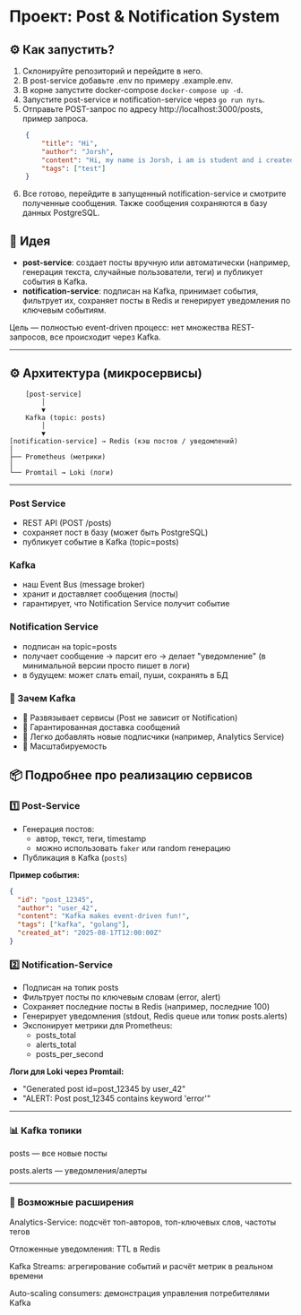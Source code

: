 # Проект: Post & Notification System

## ⚙️ Как запустить?
1. Склонируйте репозиторий и перейдите в него.
2. В post-service добавьте .env по примеру .example.env.
3. В корне запустите docker-compose `docker-compose up -d`.
4. Запустите post-service и notification-service через `go run путь`.
5. Отправьте POST-запрос по адресу http://localhost:3000/posts, пример запроса.
```json
	{
		"title": "Hi",
		"author": "Jorsh",
		"content": "Hi, my name is Jorsh, i am is student and i created this service. Are you stay?",
		"tags": ["test"]
	}
```
6. Все готово, перейдите в запущенный notification-service и смотрите полученные сообщения. Также сообщения сохраняются в базу данных PostgreSQL.

## 🎯 Идея
- **post-service**: создает посты вручную или автоматически (например, генерация текста, случайные пользователи, теги) и публикует события в Kafka.  
- **notification-service**: подписан на Kafka, принимает события, фильтрует их, сохраняет посты в Redis и генерирует уведомления по ключевым событиям.  

Цель — полностью event-driven процесс: нет множества REST-запросов, все происходит через Kafka.

---

## ⚙️ Архитектура (микросервисы)

```less
    [post-service]
        │
        ▼
    Kafka (topic: posts)
        │
        ▼
[notification-service] → Redis (кэш постов / уведомлений)
│
├── Prometheus (метрики)
│
└── Promtail → Loki (логи)
```

---

### Post Service
- REST API (POST /posts)
- сохраняет пост в базу (может быть PostgreSQL)
- публикует событие в Kafka (topic=posts)

### Kafka
- наш Event Bus (message broker)
- хранит и доставляет сообщения (посты)
- гарантирует, что Notification Service получит событие

### Notification Service
- подписан на topic=posts
- получает сообщение → парсит его → делает "уведомление" (в минимальной версии просто пишет в логи)
- в будущем: может слать email, пуши, сохранять в БД

### 📌 Зачем Kafka
- 🔹 Развязывает сервисы (Post не зависит от Notification)
- 🔹 Гарантированная доставка сообщений
- 🔹 Легко добавлять новые подписчики (например, Analytics Service)
- 🔹 Масштабируемость

## 📦 Подробнее про реализацию сервисов

### 1️⃣ Post-Service
- Генерация постов:
  - автор, текст, теги, timestamp
  - можно использовать `faker` или random генерацию  
- Публикация в Kafka (`posts`)  

**Пример события:**
```json
{
  "id": "post_12345",
  "author": "user_42",
  "content": "Kafka makes event-driven fun!",
  "tags": ["kafka", "golang"],
  "created_at": "2025-08-17T12:00:00Z"
}
```

### 2️⃣ Notification-Service
- Подписан на топик posts
- Фильтрует посты по ключевым словам (error, alert)
- Сохраняет последние посты в Redis (например, последние 100)
- Генерирует уведомления (stdout, Redis queue или топик posts.alerts)
- Экспонирует метрики для Prometheus:
    - posts_total
    - alerts_total
    - posts_per_second

**Логи для Loki через Promtail:**

- "Generated post id=post_12345 by user_42"
- "ALERT: Post post_12345 contains keyword 'error'"

---

### 📊 Kafka топики
posts — все новые посты

posts.alerts — уведомления/алерты

---

### 🚀 Возможные расширения
Analytics-Service: подсчёт топ-авторов, топ-ключевых слов, частоты тегов

Отложенные уведомления: TTL в Redis

Kafka Streams: агрегирование событий и расчёт метрик в реальном времени

Auto-scaling consumers: демонстрация управления потребителями Kafka
